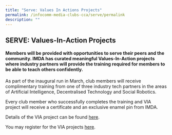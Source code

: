 ```yaml
---
title: "Serve: Values In Actions Projects"
permalink: /infocomm-media-clubs-cca/serve/permalink
description: ""
---
```



## SERVE: Values-In-Action Projects

#### Members will be provided with opportunities to serve their peers and the community. IMDA has curated meaningful Values-In-Action projects where industry partners will provide the training required for members to be able to teach others confidently.

As part of the inaugural run in March, club members will receive complimentary training from one of three industry tech partners in the areas of Artificial Intelligence, Decentralised Technology and Social Robotics. 

Every club member who successfully completes the training and VIA project will receive a certificate and an exclusive enamel pin from IMDA.

Details of the VIA project can be found [here](/files/icm-learning-roadmap/VIA%20EDM%20Attachment.pdf).

You may register for the VIA projects [here](https://form.gov.sg/#!/61c41737ef72800012a47858).